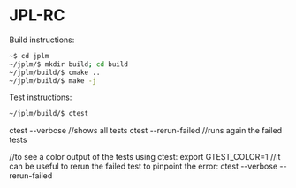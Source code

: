 # JPL-RC

Build instructions:
  ```bash
  ~$ cd jplm
  ~/jplm/$ mkdir build; cd build
  ~/jplm/build/$ cmake ..
  ~/jplm/build/$ make -j
  ```

Test instructions:
  ```bash
  ~/jplm/build/$ ctest
  ```


ctest --verbose //shows all tests
ctest --rerun-failed //runs again the failed tests

//to see a color output of the tests using ctest:
export GTEST_COLOR=1
//it can be useful to rerun the failed test to pinpoint the error:
ctest --verbose --rerun-failed